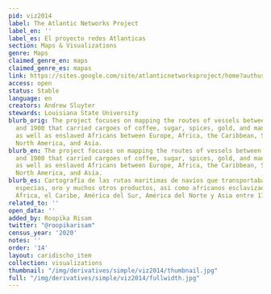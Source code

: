 ```yaml
---
pid: viz2014
label: The Atlantic Networks Project
label_en: ''
label_es: El proyecto redes Atlanticas
section: Maps & Visualizations
genre: Maps
claimed_genre_en: maps
claimed_genre_es: mapas
link: https://sites.google.com/site/atlanticnetworksproject/home?authuser=0
access: open
status: Stable
language: en
creators: Andrew Sluyter
stewards: Louisiana State University
blurb_orig: The project focuses on mapping the routes of vessels between about 1750
  and 1900 that carried cargoes of coffee, sugar, spices, gold, and many other products
  as well as enslaved Africans between Europe, Africa, the Caribbean, South America,
  North America, and Asia.
blurb_en: The project focuses on mapping the routes of vessels between about 1750
  and 1900 that carried cargoes of coffee, sugar, spices, gold, and many other products
  as well as enslaved Africans between Europe, Africa, the Caribbean, South America,
  North America, and Asia.
blurb_es: Cartografía de las rutas maritimas de navíos que transportaban café, azúcar,
  especias, oro y muchos otros productos, así como africanos esclavizados entre Europa,
  África, el Caribe, América del Sur, América del Norte y Asia entre 1750 y 1900.
related_to: ''
open_data: ''
added_by: Roopika Risam
twitter: "@roopikarisam"
census_year: '2020'
notes: ''
order: '14'
layout: caridischo_item
collection: visualizations
thumbnail: "/img/derivatives/simple/viz2014/thumbnail.jpg"
full: "/img/derivatives/simple/viz2014/fullwidth.jpg"
---
```

